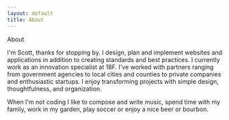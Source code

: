 ```yaml
---
layout: default
title: About
---
```


About

I'm Scott, thanks for stopping by. I design, plan and implement websites and applications in addition to creating standards and best practices. I currently work as an innovation specialist at 18F. I've worked with partners ranging from government agencies to local cities and counties to private companies and enthusiastic startups. I enjoy transforming projects with simple design, thoughtfulness, and organization.

When I'm not coding I like to compose and write music, spend time with my family, work in my garden, play soccer or enjoy a nice beer or bourbon.
